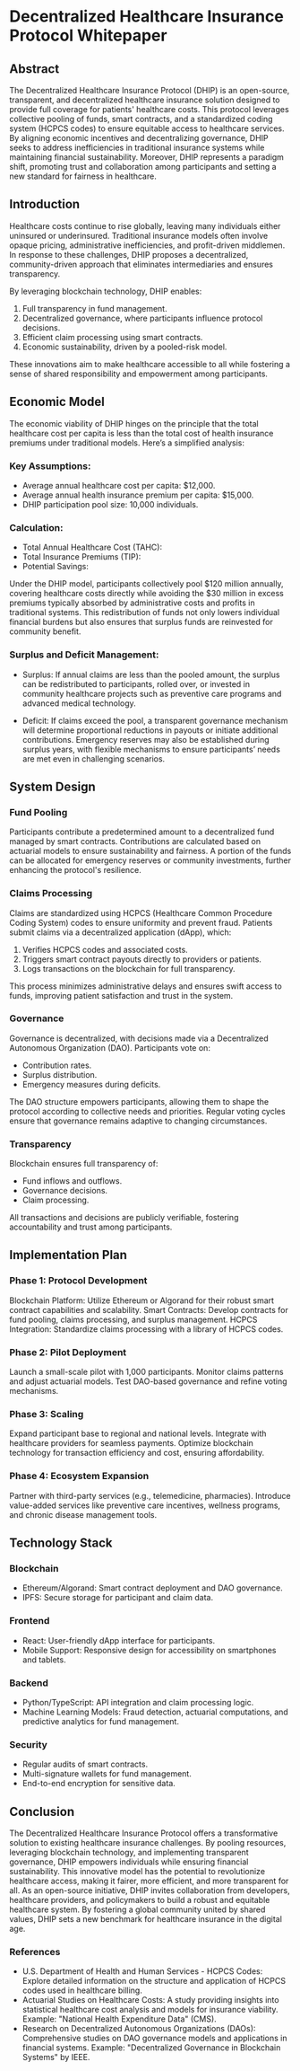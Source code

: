 # Decentralized Healthcare Insurance Protocol Whitepaper

## Abstract

The Decentralized Healthcare Insurance Protocol (DHIP) is an open-source, transparent, and decentralized healthcare insurance solution designed to provide full coverage for patients' healthcare costs. This protocol leverages collective pooling of funds, smart contracts, and a standardized coding system (HCPCS codes) to ensure equitable access to healthcare services. By aligning economic incentives and decentralizing governance, DHIP seeks to address inefficiencies in traditional insurance systems while maintaining financial sustainability. Moreover, DHIP represents a paradigm shift, promoting trust and collaboration among participants and setting a new standard for fairness in healthcare.

## Introduction

Healthcare costs continue to rise globally, leaving many individuals either uninsured or underinsured. Traditional insurance models often involve opaque pricing, administrative inefficiencies, and profit-driven middlemen. In response to these challenges, DHIP proposes a decentralized, community-driven approach that eliminates intermediaries and ensures transparency.

By leveraging blockchain technology, DHIP enables:

1. Full transparency in fund management.
2. Decentralized governance, where participants influence protocol decisions.
3. Efficient claim processing using smart contracts.
4. Economic sustainability, driven by a pooled-risk model.

These innovations aim to make healthcare accessible to all while fostering a sense of shared responsibility and empowerment among participants.

## Economic Model

The economic viability of DHIP hinges on the principle that the total healthcare cost per capita is less than the total cost of health insurance premiums under traditional models. Here’s a simplified analysis:

### Key Assumptions:

- Average annual healthcare cost per capita: $12,000.
- Average annual health insurance premium per capita: $15,000.
- DHIP participation pool size: 10,000 individuals.

### Calculation:
- Total Annual Healthcare Cost (TAHC):
- Total Insurance Premiums (TIP): 
- Potential Savings:

Under the DHIP model, participants collectively pool $120 million annually, covering healthcare costs directly while avoiding the $30 million in excess premiums typically absorbed by administrative costs and profits in traditional systems. This redistribution of funds not only lowers individual financial burdens but also ensures that surplus funds are reinvested for community benefit.

### Surplus and Deficit Management:

- Surplus: If annual claims are less than the pooled amount, the surplus can be redistributed to participants, rolled over, or invested in community healthcare projects such as preventive care programs and advanced medical technology.

- Deficit: If claims exceed the pool, a transparent governance mechanism will determine proportional reductions in payouts or initiate additional contributions. Emergency reserves may also be established during surplus years, with flexible mechanisms to ensure participants’ needs are met even in challenging scenarios.

## System Design

### Fund Pooling

Participants contribute a predetermined amount to a decentralized fund managed by smart contracts. Contributions are calculated based on actuarial models to ensure sustainability and fairness. A portion of the funds can be allocated for emergency reserves or community investments, further enhancing the protocol's resilience.

### Claims Processing

Claims are standardized using HCPCS (Healthcare Common Procedure Coding System) codes to ensure uniformity and prevent fraud. Patients submit claims via a decentralized application (dApp), which:

1. Verifies HCPCS codes and associated costs.
2. Triggers smart contract payouts directly to providers or patients.
3. Logs transactions on the blockchain for full transparency.

This process minimizes administrative delays and ensures swift access to funds, improving patient satisfaction and trust in the system.

### Governance

Governance is decentralized, with decisions made via a Decentralized Autonomous Organization (DAO). Participants vote on:

- Contribution rates.
- Surplus distribution.
- Emergency measures during deficits.

The DAO structure empowers participants, allowing them to shape the protocol according to collective needs and priorities. Regular voting cycles ensure that governance remains adaptive to changing circumstances.

### Transparency

Blockchain ensures full transparency of:

- Fund inflows and outflows.
- Governance decisions.
- Claim processing.

All transactions and decisions are publicly verifiable, fostering accountability and trust among participants.

## Implementation Plan

### Phase 1: Protocol Development

Blockchain Platform: Utilize Ethereum or Algorand for their robust smart contract capabilities and scalability.
Smart Contracts: Develop contracts for fund pooling, claims processing, and surplus management.
HCPCS Integration: Standardize claims processing with a library of HCPCS codes.

### Phase 2: Pilot Deployment

Launch a small-scale pilot with 1,000 participants.
Monitor claims patterns and adjust actuarial models.
Test DAO-based governance and refine voting mechanisms.

### Phase 3: Scaling

Expand participant base to regional and national levels.
Integrate with healthcare providers for seamless payments.
Optimize blockchain technology for transaction efficiency and cost, ensuring affordability.

### Phase 4: Ecosystem Expansion

Partner with third-party services (e.g., telemedicine, pharmacies).
Introduce value-added services like preventive care incentives, wellness programs, and chronic disease management tools.

## Technology Stack

### Blockchain

- Ethereum/Algorand: Smart contract deployment and DAO governance.
- IPFS: Secure storage for participant and claim data.

### Frontend

- React: User-friendly dApp interface for participants.
- Mobile Support: Responsive design for accessibility on smartphones and tablets.

### Backend

- Python/TypeScript: API integration and claim processing logic.
- Machine Learning Models: Fraud detection, actuarial computations, and predictive analytics for fund management.

### Security

- Regular audits of smart contracts.
- Multi-signature wallets for fund management.
- End-to-end encryption for sensitive data.

## Conclusion

The Decentralized Healthcare Insurance Protocol offers a transformative solution to existing healthcare insurance challenges. By pooling resources, leveraging blockchain technology, and implementing transparent governance, DHIP empowers individuals while ensuring financial sustainability. This innovative model has the potential to revolutionize healthcare access, making it fairer, more efficient, and more transparent for all. As an open-source initiative, DHIP invites collaboration from developers, healthcare providers, and policymakers to build a robust and equitable healthcare system. By fostering a global community united by shared values, DHIP sets a new benchmark for healthcare insurance in the digital age.

### References

- U.S. Department of Health and Human Services - HCPCS Codes: Explore detailed information on the structure and application of HCPCS codes used in healthcare billing.
- Actuarial Studies on Healthcare Costs: A study providing insights into statistical healthcare cost analysis and models for insurance viability. Example: "National Health Expenditure Data" (CMS).
- Research on Decentralized Autonomous Organizations (DAOs): Comprehensive studies on DAO governance models and applications in financial systems. Example: "Decentralized Governance in Blockchain Systems" by IEEE. 
